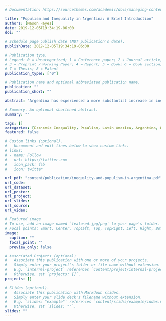 ```yaml
---
# Documentation: https://sourcethemes.com/academic/docs/managing-content/

title: "Populism and Inequality in Argentina: A Brief Introduction"
authors: [Mason Hayes]
date: 2019-12-05T19:34:19-06:00
doi: ""

# Schedule page publish date (NOT publication's date).
publishDate: 2019-12-05T19:34:19-06:00

# Publication type.
# Legend: 0 = Uncategorized; 1 = Conference paper; 2 = Journal article;
# 3 = Preprint / Working Paper; 4 = Report; 5 = Book; 6 = Book section;
# 7 = Thesis; 8 = Patent
publication_types: ["0"]

# Publication name and optional abbreviated publication name.
publication: ""
publication_short: ""

abstract: "Argentina has experienced a more substantial increase in inequality than any other Latin American country (Acosta & Gasparini, 2007). The recent mass protests against economic and political inequality in Chile, a country that has lower levels of inequality than Argentina, further demonstrates the importance of this research and the political polarization caused by such high inequality. In this paper, I examine the relationship between economic inequality and populism in Argentina from the end of the 19th century through the latter part of the 20th century. Drawing on recent analysis by Alvaredo et al. (2018) and the Argentine Exceptionalism special collection, I  seek to showh the association between economic inequality and the rise of populist policy in Argentina throughout the 20th century."

# Summary. An optional shortened abstract.
summary: ""

tags: []
categories: [Economic Inequality, Populism, Latin America, Argentina, History]
featured: false

# Custom links (optional).
#   Uncomment and edit lines below to show custom links.
# links:
# - name: Follow
#   url: https://twitter.com
#   icon_pack: fab
#   icon: twitter

url_pdf: "content/publication/inequality-and-populism-in-argentina.pdf"
url_code:
url_dataset:
url_poster:
url_project:
url_slides:
url_source:
url_video:

# Featured image
# To use, add an image named `featured.jpg/png` to your page's folder. 
# Focal points: Smart, Center, TopLeft, Top, TopRight, Left, Right, BottomLeft, Bottom, BottomRight.
image:
  caption: ""
  focal_point: ""
  preview_only: false

# Associated Projects (optional).
#   Associate this publication with one or more of your projects.
#   Simply enter your project's folder or file name without extension.
#   E.g. `internal-project` references `content/project/internal-project/index.md`.
#   Otherwise, set `projects: []`.
projects: []

# Slides (optional).
#   Associate this publication with Markdown slides.
#   Simply enter your slide deck's filename without extension.
#   E.g. `slides: "example"` references `content/slides/example/index.md`.
#   Otherwise, set `slides: ""`.
slides: ""
---
```

